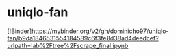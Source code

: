 # uniqlo-fan
 

[!Binder]https://mybinder.org/v2/gh/dominicho97/uniqlo-fan/b9da1846531554184589c6f3fe8d38ad4deedcef?urlpath=lab%2Ftree%2Fscrape_final.ipynb
